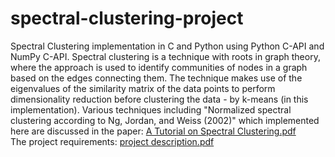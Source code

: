 # spectral-clustering-project
Spectral Clustering implementation in C and Python using Python C-API and NumPy C-API.
Spectral clustering is a technique with roots in graph theory, where the approach is used to identify communities of nodes in a graph based on the edges connecting them.
The technique makes use of the eigenvalues of the similarity matrix of the data points to perform dimensionality reduction before clustering the data - by k-means (in this implementation).
Various techniques including "Normalized spectral clustering according to Ng, Jordan, and Weiss (2002)" which implemented here are discussed in the paper: [A Tutorial on Spectral Clustering.pdf](A%20Tutorial%20on%20Spectral%20Clustering.pdf)  
The project requirements: [project description.pdf](project%20description.pdf)
